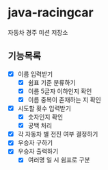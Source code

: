 # java-racingcar

자동차 경주 미션 저장소


## 기능목록
- [x] 이름 입력받기
  - [x] 쉼표 기준 분류하기
  - [x] 이름 5글자 이하인지 확인
  - [x] 이름 중복이 존재하는 지 확인
- [x] 시도할 횟수 입력받기
  - [x] 숫자인지 확인
  - [x] 공백 처리
- [x] 각 자동차 별 전진 여부 결정하기
- [x] 우승자 구하기
- [x] 우승자 출력하기
  - [x] 여러명 일 시 쉼표로 구분
